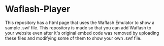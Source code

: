 # Waflash-Player

This repository has a html page that uses the Waflash Emulator to show a sample .swf file.
This repository is made so that you can add Waflash to your website even after it's original embed code was removed by uploading these files and modifying some of them to show your own .swf file.

